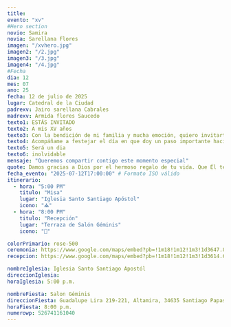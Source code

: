 ```yaml
---
title:
evento: "xv"
#Hero section
novio: Samira
novia: Sarellana Flores
imagen: "/xvhero.jpg"
imagen2: "/2.jpg"
imagen3: "/3.jpg"
imagen4: "/4.jpg"
#Fecha
dia: 12
mes: 07
ano: 25
fecha: 12 de julio de 2025
lugar: Catedral de la Ciudad
padrexv: Jairo sarellana Cabrales
madrexv: Armida flores Saucedo
texto1: ESTÁS INVITADO
texto2: A mis XV años
texto3: Con la bendición de mi familia y mucha emoción, quiero invitarte a celebrar este momento tan especial en mi vida.
texto4: Acompáñame a festejar el día en que doy un paso importante hacia una nueva etapa
texto5: Será un dia
texto6: inolvidable
mensaje: "Queremos compartir contigo este momento especial"
quote: Damos gracias a Dios por el hermoso regalo de tu vida. Que Él te guíe siempre con amor, te proteja con su luz y bendiga cada paso que des. Te amamos, hija.
fecha_evento: "2025-07-12T17:00:00" # Formato ISO válido
itinerario:
  - hora: "5:00 PM"
    titulo: "Misa"
    lugar: "Iglesia Santo Santiago Apóstol"
    icono: "⛪"
  - hora: "8:00 PM"
    titulo: "Recepción"
    lugar: "Terraza de Salón Géminis"
    icono: "🎉"

colorPrimario: rose-500
ceremonia: https://www.google.com/maps/embed?pb=!1m18!1m12!1m3!1d3647.8271932458515!2d-104.61431449999999!3d23.8957457!2m3!1f0!2f0!3f0!3m2!1i1024!2i768!4f13.1!3m3!1m2!1s0x869bbf00341ff8d5%3A0x6f10c151446aa87c!2sTemplo%20de%20Santo%20Santiago%20Ap%C3%B3stol!5e0!3m2!1ses!2smx!4v1747528692734!5m2!1ses!2smx
recepcion: https://www.google.com/maps/embed?pb=!1m18!1m12!1m3!1d3614.6315432865995!2d-105.4216957!3d25.0465753!2m3!1f0!2f0!3f0!3m2!1i1024!2i768!4f13.1!3m3!1m2!1s0x8697680e4d9109bf%3A0xefb86ed2527d9147!2sSalon%20G%C3%A9minis!5e0!3m2!1ses-419!2smx!4v1747528483536!5m2!1ses-419!2smx

nombreIglesia: Iglesia Santo Santiago Apostól
direccionIglesia:
horaIglesia: 5:00 p.m.

nombreFiesta: Salon Géminis
direccionFiesta: Guadalupe Lira 219-221, Altamira, 34635 Santiago Papasquiaro, Dgo.
horaFiesta: 8:00 p.m.
numerowp: 526741161040
---
```

